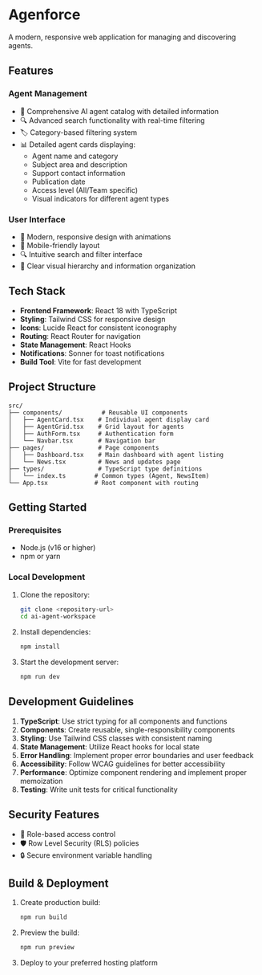 # Agenforce 

A modern, responsive web application for managing and discovering agents.

## Features

### Agent Management
- 🤖 Comprehensive AI agent catalog with detailed information
- 🔍 Advanced search functionality with real-time filtering
- 🏷️ Category-based filtering system
- 📊 Detailed agent cards displaying:
  - Agent name and category
  - Subject area and description
  - Support contact information
  - Publication date
  - Access level (All/Team specific)
  - Visual indicators for different agent types

### User Interface
- 🎨 Modern, responsive design with animations
- 📱 Mobile-friendly layout
- 🔍 Intuitive search and filter interface
- 🎯 Clear visual hierarchy and information organization

## Tech Stack

- **Frontend Framework**: React 18 with TypeScript
- **Styling**: Tailwind CSS for responsive design
- **Icons**: Lucide React for consistent iconography
- **Routing**: React Router for navigation
- **State Management**: React Hooks
- **Notifications**: Sonner for toast notifications
- **Build Tool**: Vite for fast development


## Project Structure

```
src/
├── components/           # Reusable UI components
│   ├── AgentCard.tsx    # Individual agent display card
│   ├── AgentGrid.tsx    # Grid layout for agents
│   ├── AuthForm.tsx     # Authentication form
│   └── Navbar.tsx       # Navigation bar
├── pages/               # Page components
│   ├── Dashboard.tsx    # Main dashboard with agent listing
│   └── News.tsx         # News and updates page
├── types/               # TypeScript type definitions
│   └── index.ts        # Common types (Agent, NewsItem)
└── App.tsx             # Root component with routing
```

## Getting Started

### Prerequisites

- Node.js (v16 or higher)
- npm or yarn


### Local Development

1. Clone the repository:
   ```bash
   git clone <repository-url>
   cd ai-agent-workspace
   ```

2. Install dependencies:
   ```bash
   npm install
   ```
3. Start the development server:
   ```bash
   npm run dev
   ```


## Development Guidelines

1. **TypeScript**: Use strict typing for all components and functions
2. **Components**: Create reusable, single-responsibility components
3. **Styling**: Use Tailwind CSS classes with consistent naming
4. **State Management**: Utilize React hooks for local state
5. **Error Handling**: Implement proper error boundaries and user feedback
6. **Accessibility**: Follow WCAG guidelines for better accessibility
7. **Performance**: Optimize component rendering and implement proper memoization
8. **Testing**: Write unit tests for critical functionality

## Security Features

- 👥 Role-based access control
- 🛡️ Row Level Security (RLS) policies
- 🔒 Secure environment variable handling

## Build & Deployment

1. Create production build:
   ```bash
   npm run build
   ```

2. Preview the build:
   ```bash
   npm run preview
   ```

3. Deploy to your preferred hosting platform
